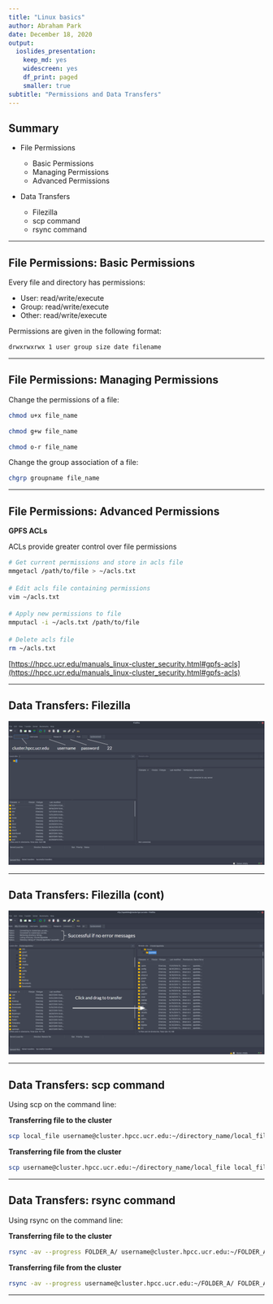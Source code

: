 ```yaml
---
title: "Linux basics"
author: Abraham Park
date: December 18, 2020
output: 
  ioslides_presentation:
    keep_md: yes
    widescreen: yes
    df_print: paged
    smaller: true
subtitle: "Permissions and Data Transfers" 
---
```

<!--
- ioslides manual: 
   https://bookdown.org/yihui/rmarkdown/ioslides-presentation.html

- Compile from command-line
jupyter nbconvert Cluster_Usage.ipynb --to markdown && Rscript -e "rmarkdown::render('Cluster_Usage.md'); knitr::knit('Cluster_Usage.md', tangle=TRUE)"

- Jupyter formats
#jupyter nbextension enable splitcell/splitcell
#jupyter nbconvert HPCC_Intro.ipynb --to slides --reveal-prefix reveal.js
#jupyter nbconvert HPCC_Intro.ipynb --to slides --reveal-prefix "https://cdnjs.cloudflare.com/ajax/libs/reveal.js/3.3.0"
-->

## Summary

* File Permissions
  * Basic Permissions
  * Managing Permissions
  * Advanced Permissions

* Data Transfers
  * Filezilla
  * scp command
  * rsync command
  
<hr style='clear:both;'>

## File Permissions: Basic Permissions

Every file and directory has permissions:

* User: read/write/execute
* Group: read/write/execute
* Other: read/write/execute

Permissions are given in the following format:

```bash
drwxrwxrwx 1 user group size date filename
```

<hr style='clear:both;'>

## File Permissions: Managing Permissions

Change the permissions of a file:

```bash
chmod u+x file_name
```

```bash
chmod g+w file_name
```

```bash
chmod o-r file_name
```

Change the group association of a file:

```bash
chgrp groupname file_name
```

<hr style='clear:both;'>

## File Permissions: Advanced Permissions

__GPFS ACLs__

ACLs provide greater control over file permissions

```bash
# Get current permissions and store in acls file
mmgetacl /path/to/file > ~/acls.txt

# Edit acls file containing permissions
vim ~/acls.txt

# Apply new permissions to file
mmputacl -i ~/acls.txt /path/to/file

# Delete acls file
rm ~/acls.txt
```

[https://hpcc.ucr.edu/manuals_linux-cluster_security.html#gpfs-acls](https://hpcc.ucr.edu/manuals_linux-cluster_security.html#gpfs-acls)
<hr style='clear:both;'>

## Data Transfers: Filezilla

<img width='900px' src='images/filezilla_empty.png'/>

<hr style='clear:both;'>

## Data Transfers: Filezilla (cont)

<img width='900px' src='images/filezilla_empty1.png'/>

<hr style='clear:both;'>

## Data Transfers: scp command

Using scp on the command line:

__Transferring file to the cluster__
```bash
scp local_file username@cluster.hpcc.ucr.edu:~/directory_name/local_file
```

__Transferring file from the cluster__
```bash
scp username@cluster.hpcc.ucr.edu:~/directory_name/local_file local_file
```

<hr style='clear:both;'>

## Data Transfers: rsync command

Using rsync on the command line:

__Transferring file to the cluster__
```bash
rsync -av --progress FOLDER_A/ username@cluster.hpcc.ucr.edu:~/FOLDER_A/
```

__Transferring file from the cluster__
```bash
rsync -av --progress username@cluster.hpcc.ucr.edu:~/FOLDER_A/ FOLDER_A/
```
<hr style='clear:both;'>

